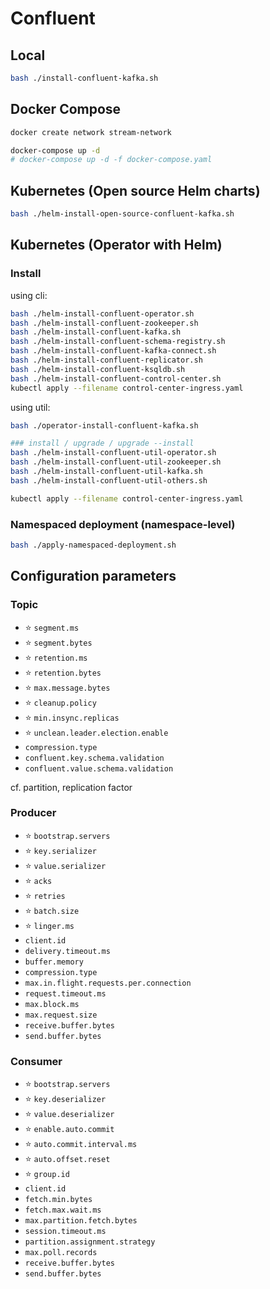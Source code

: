 # Confluent

## Local

```bash
bash ./install-confluent-kafka.sh
```

## Docker Compose

```bash
docker create network stream-network

docker-compose up -d
# docker-compose up -d -f docker-compose.yaml
```

## Kubernetes (Open source Helm charts)

```bash
bash ./helm-install-open-source-confluent-kafka.sh
```

## Kubernetes (Operator with Helm)

### Install

using cli:

```bash
bash ./helm-install-confluent-operator.sh
bash ./helm-install-confluent-zookeeper.sh
bash ./helm-install-confluent-kafka.sh
bash ./helm-install-confluent-schema-registry.sh
bash ./helm-install-confluent-kafka-connect.sh
bash ./helm-install-confluent-replicator.sh
bash ./helm-install-confluent-ksqldb.sh
bash ./helm-install-confluent-control-center.sh
kubectl apply --filename control-center-ingress.yaml
```

using util:

```bash
bash ./operator-install-confluent-kafka.sh

### install / upgrade / upgrade --install
bash ./helm-install-confluent-util-operator.sh
bash ./helm-install-confluent-util-zookeeper.sh
bash ./helm-install-confluent-util-kafka.sh
bash ./helm-install-confluent-util-others.sh

kubectl apply --filename control-center-ingress.yaml
```

### Namespaced deployment (namespace-level)

```bash
bash ./apply-namespaced-deployment.sh
```

## Configuration parameters

### Topic

- ⭐ `segment.ms`
- ⭐ `segment.bytes`
- ⭐ `retention.ms`
- ⭐ `retention.bytes`
- ⭐ `max.message.bytes`
- ⭐ `cleanup.policy`
- ⭐ `min.insync.replicas`
- ⭐ `unclean.leader.election.enable`
- `compression.type`
- `confluent.key.schema.validation`
- `confluent.value.schema.validation`

cf. partition, replication factor

### Producer

- ⭐ `bootstrap.servers`
- ⭐ `key.serializer`
- ⭐ `value.serializer`
- ⭐ `acks`
- ⭐ `retries`
- ⭐ `batch.size`
- ⭐ `linger.ms`
- `client.id`
- `delivery.timeout.ms`
- `buffer.memory`
- `compression.type`
- `max.in.flight.requests.per.connection`
- `request.timeout.ms`
- `max.block.ms`
- `max.request.size`
- `receive.buffer.bytes`
- `send.buffer.bytes`

### Consumer

- ⭐ `bootstrap.servers`
- ⭐ `key.deserializer`
- ⭐ `value.deserializer`
- ⭐ `enable.auto.commit`
- ⭐ `auto.commit.interval.ms`
- ⭐ `auto.offset.reset`
- ⭐ `group.id`
- `client.id`
- `fetch.min.bytes`
- `fetch.max.wait.ms`
- `max.partition.fetch.bytes`
- `session.timeout.ms`
- `partition.assignment.strategy`
- `max.poll.records`
- `receive.buffer.bytes`
- `send.buffer.bytes`
